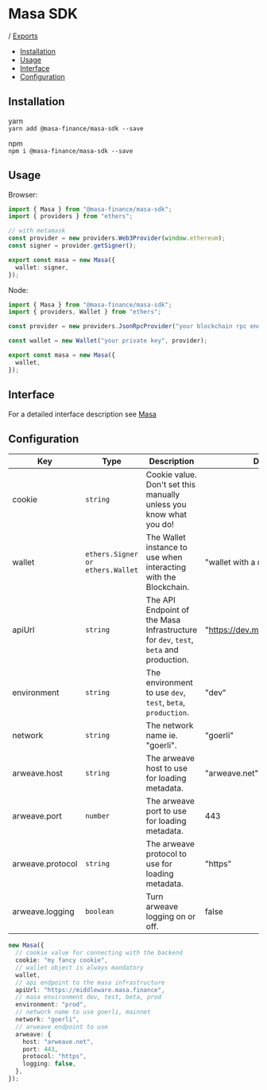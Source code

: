 # Masa SDK
 / [Exports](modules.md)

<!-- TOC -->

- [Installation](#installation)
- [Usage](#usage)
- [Interface](#interface)
- [Configuration](#configuration)
<!-- TOC -->

## Installation

yarn  
`yarn add @masa-finance/masa-sdk --save`

npm  
`npm i @masa-finance/masa-sdk --save`

## Usage

Browser:

```typescript
import { Masa } from "@masa-finance/masa-sdk";
import { providers } from "ethers";

// with metamask
const provider = new providers.Web3Provider(window.ethereum);
const signer = provider.getSigner();

export const masa = new Masa({
  wallet: signer,
});
```

Node:

```typescript
import { Masa } from "@masa-finance/masa-sdk";
import { providers, Wallet } from "ethers";

const provider = new providers.JsonRpcProvider("your blockchain rpc endpoint");

const wallet = new Wallet("your private key", provider);

export const masa = new Masa({
  wallet,
});
```

## Interface

For a detailed interface description see [Masa](docs/classes/Masa.md)

## Configuration

| Key              | Type                             | Description                                                                           | Default Value                          |
| ---------------- | -------------------------------- | ------------------------------------------------------------------------------------- | -------------------------------------- |
| cookie           | `string`                         | Cookie value. Don't set this manually unless you know what you do!                    |                                        |
| wallet           | `ethers.Signer or ethers.Wallet` | The Wallet instance to use when interacting with the Blockchain.                      | "wallet with a random private key"     |
| apiUrl           | `string`                         | The API Endpoint of the Masa Infrastructure for `dev`, `test`, `beta` and production. | "https://dev.middleware.masa.finance/" |
| environment      | `string`                         | The environment to use `dev`, `test`, `beta`, `production`.                           | "dev"                                  |
| network          | `string`                         | The network name ie. "goerli".                                                        | "goerli"                               |
| arweave.host     | `string`                         | The arweave host to use for loading metadata.                                         | "arweave.net"                          |
| arweave.port     | `number`                         | The arweave port to use for loading metadata.                                         | 443                                    |
| arweave.protocol | `string`                         | The arweave protocol to use for loading metadata.                                     | "https"                                |
| arweave.logging  | `boolean`                        | Turn arweave logging on or off.                                                       | false                                  |

```typescript
new Masa({
  // cookie value for connecting with the backend
  cookie: "my fancy cookie",
  // wallet object is always mandatory
  wallet,
  // api endpoint to the masa infrastructure
  apiUrl: "https://middleware.masa.finance",
  // masa environment dev, test, beta, prod
  environment: "prod",
  // network name to use goerli, mainnet
  network: "goerli",
  // arweave endpoint to use
  arweave: {
    host: "arweave.net",
    port: 443,
    protocol: "https",
    logging: false,
  },
});
```
